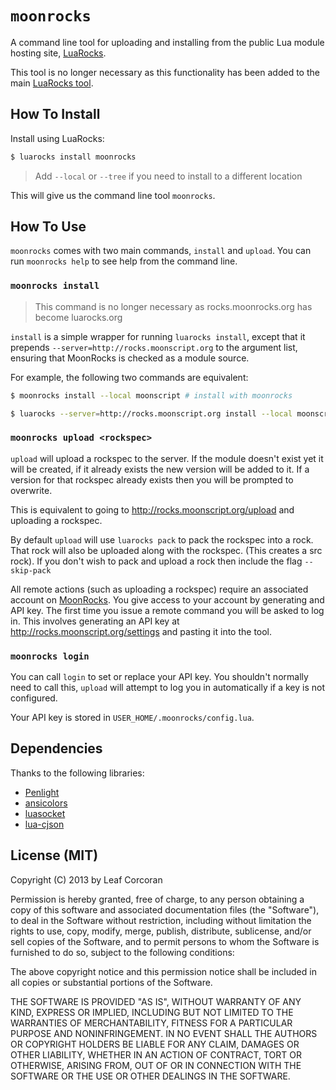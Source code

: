 # `moonrocks`

A command line tool for uploading and installing from the public Lua module
hosting site, [LuaRocks][1].

This tool is no longer necessary as this functionality has been added to the
main [LuaRocks tool](https://github.com/keplerproject/luarocks/wiki/upload).

## How To Install

Install using LuaRocks:

```bash
$ luarocks install moonrocks
```

> Add `--local` or `--tree` if you need to install to a different location

This will give us the command line tool `moonrocks`.

## How To Use

`moonrocks` comes with two main commands, `install` and `upload`. You can run
`moonrocks help` to see help from the command line.

### `moonrocks install`

> This command is no longer necessary as rocks.moonrocks.org has become luarocks.org

`install` is a simple wrapper for running `luarocks install`, except that it
prepends `--server=http://rocks.moonscript.org` to the argument list, ensuring
that MoonRocks is checked as a module source.

For example, the following two commands are equivalent:

```bash
$ moonrocks install --local moonscript # install with moonrocks

$ luarocks --server=http://rocks.moonscript.org install --local moonscript # install with luarocks
```

### `moonrocks upload <rockspec>`

`upload` will upload a rockspec to the server. If the module doesn't exist yet
it will be created, if it already exists the new version will be added to it.
If a version for that rockspec already exists then you will be prompted to
overwrite.

This is equivalent to going to <http://rocks.moonscript.org/upload> and
uploading a rockspec.

By default `upload` will use `luarocks pack` to pack the rockspec into a rock.
That rock will also be uploaded along with the rockspec. (This creates a src
rock). If you don't wish to pack and upload a rock then include the flag
`--skip-pack`

All remote actions (such as uploading a rockspec) require an associated account
on [MoonRocks][1]. You give access to your account by generating and API key.
The first time you issue a remote command you will be asked to log in. This
involves generating an API key at <http://rocks.moonscript.org/settings> and
pasting it into the tool.


### `moonrocks login`

You can call `login` to set or replace your API key. You shouldn't normally
need to call this, `upload` will attempt to log you in automatically if a key
is not configured.

Your API key is stored in `USER_HOME/.moonrocks/config.lua`.


## Dependencies

Thanks to the following libraries:

* [Penlight](https://github.com/stevedonovan/Penlight)
* [ansicolors](https://github.com/kikito/ansicolors.lua)
* [luasocket](http://w3.impa.br/~diego/software/luasocket/)
* [lua-cjson](http://www.kyne.com.au/~mark/software/lua-cjson.php)


## License (MIT)

Copyright (C) 2013 by Leaf Corcoran

Permission is hereby granted, free of charge, to any person obtaining a copy
of this software and associated documentation files (the "Software"), to deal
in the Software without restriction, including without limitation the rights
to use, copy, modify, merge, publish, distribute, sublicense, and/or sell
copies of the Software, and to permit persons to whom the Software is
furnished to do so, subject to the following conditions:

The above copyright notice and this permission notice shall be included in
all copies or substantial portions of the Software.

THE SOFTWARE IS PROVIDED "AS IS", WITHOUT WARRANTY OF ANY KIND, EXPRESS OR
IMPLIED, INCLUDING BUT NOT LIMITED TO THE WARRANTIES OF MERCHANTABILITY,
FITNESS FOR A PARTICULAR PURPOSE AND NONINFRINGEMENT. IN NO EVENT SHALL THE
AUTHORS OR COPYRIGHT HOLDERS BE LIABLE FOR ANY CLAIM, DAMAGES OR OTHER
LIABILITY, WHETHER IN AN ACTION OF CONTRACT, TORT OR OTHERWISE, ARISING FROM,
OUT OF OR IN CONNECTION WITH THE SOFTWARE OR THE USE OR OTHER DEALINGS IN
THE SOFTWARE.

 [1]: http://rocks.moonscript.org

